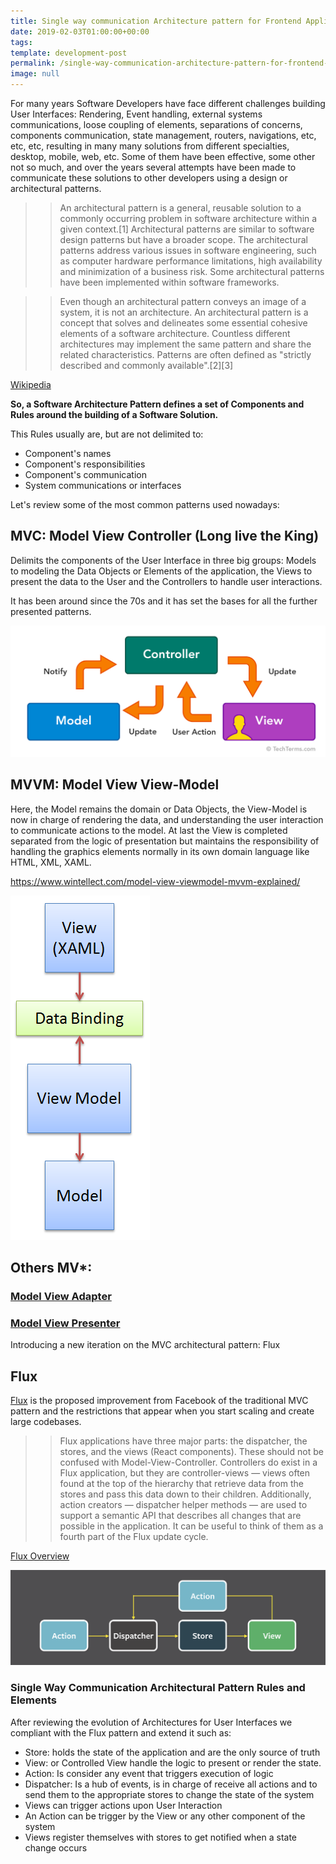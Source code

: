 ```yaml
---
title: Single way communication Architecture pattern for Frontend Applications
date: 2019-02-03T01:00:00+00:00
tags: 
template: development-post
permalink: /single-way-communication-architecture-pattern-for-frontend-applications.md/
image: null
---
```


For many years Software Developers have face different challenges building User Interfaces: Rendering, Event handling, external systems communications, loose coupling of elements, separations of concerns, components communication, state management, routers, navigations, etc, etc, etc, resulting in many many solutions from different specialties, desktop, mobile, web, etc. Some of them have been effective, some other not so much, and over the years several attempts have been made to communicate these solutions to other developers using a design or architectural patterns.


>> An architectural pattern is a general, reusable solution to a commonly occurring problem in software architecture within a given context.[1] Architectural patterns are similar to software design patterns but have a broader scope. The architectural patterns address various issues in software engineering, such as computer hardware performance limitations, high availability and minimization of a business risk. Some architectural patterns have been implemented within software frameworks.

>>Even though an architectural pattern conveys an image of a system, it is not an architecture. An architectural pattern is a concept that solves and delineates some essential cohesive elements of a software architecture. Countless different architectures may implement the same pattern and share the related characteristics. Patterns are often defined as "strictly described and commonly available".[2][3]

[Wikipedia](https://en.wikipedia.org/wiki/Architectural_pattern)

**So, a Software Architecture Pattern defines a set of Components and Rules around the building of a Software Solution.**

This Rules usually are, but are not delimited to:

- Component's names
- Component's responsibilities
- Component's communication
- System communications or interfaces

Let's review some of the most common patterns used nowadays:


## MVC: Model View Controller (Long live the King)

Delimits the components of the User Interface in three big groups: Models to modeling the Data Objects or Elements of the application, the Views to present the data to the User and the Controllers to handle user interactions.

It has been around since the 70s and it has set the bases for all the further presented patterns. 

![MVVM](./media/mvc.png)

## MVVM: Model View View-Model

Here, the Model remains the domain or Data Objects, the View-Model is now in charge of rendering the data, and understanding the user interaction to communicate actions to the model. At last the View is completed separated from the logic of presentation but maintains the responsibility of handling the graphics elements normally in its own domain language like HTML, XML, XAML.

https://www.wintellect.com/model-view-viewmodel-mvvm-explained/


![MVVM](./media/mvvm.png)

## Others MV*:

### [Model View Adapter](https://en.wikipedia.org/wiki/Model%E2%80%93view%E2%80%93adapter)
### [Model View Presenter](https://en.wikipedia.org/wiki/Model%E2%80%93view%E2%80%93presenter)


Introducing a new iteration on the MVC architectural pattern: Flux

## Flux

<youtube-video id="nYkdrAPrdcw"></youtube-video>

[Flux](https://facebook.github.io/flux/docs/in-depth-overview.html) is the proposed improvement from Facebook of the traditional MVC pattern and the restrictions that appear when you start scaling and create large codebases.

>> Flux applications have three major parts: the dispatcher, the stores, and the views (React components). These should not be confused with Model-View-Controller. Controllers do exist in a Flux application, but they are controller-views — views often found at the top of the hierarchy that retrieve data from the stores and pass this data down to their children. Additionally, action creators — dispatcher helper methods — are used to support a semantic API that describes all changes that are possible in the application. It can be useful to think of them as a fourth part of the Flux update cycle.

[Flux Overview](https://facebook.github.io/flux/)

![MVVM](./media/flux.png)


### Single Way Communication Architectural Pattern Rules and Elements

After reviewing the evolution of Architectures for User Interfaces we compliant with the Flux pattern and extend it such as: 


- Store: holds the state of the application and are the only source of truth
- View: or Controlled View handle the logic to present or render the state.
- Action: Is consider any event that triggers execution of logic
- Dispatcher: Is a hub of events, is in charge of receive all actions and to send them to the appropriate stores to change the state of the system
- Views can trigger actions upon User Interaction
- An Action can be trigger by the View or any other component of the system
- Views register themselves with stores to get notified when a state change occurs